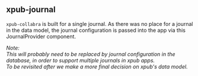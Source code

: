 ## xpub-journal

`xpub-collabra` is built for a single journal. As there was no place for a journal in the data model, the journal configuration is passed into the app via this JournalProvider component. 

*Note:  
This will probably need to be replaced by journal configuration in the database, in order to support multiple journals in xpub apps.  
To be revisited after we make a more final decision on xpub's data model.*
